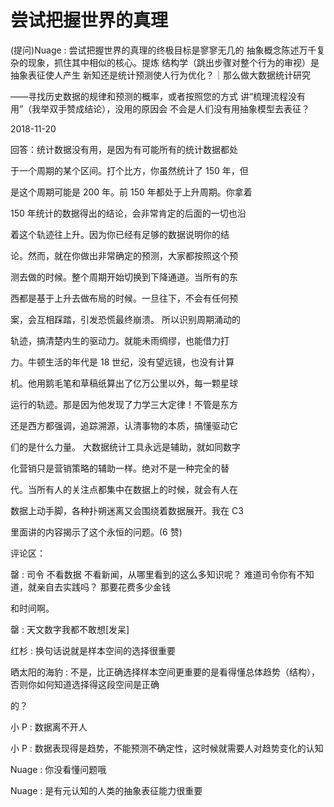 # 尝试把握世界的真理

(提问)Nuage : 尝试把握世界的真理的终极目标是寥寥无几的 抽象概念陈述万千复杂的现象，抓住其中相似的核心。提炼 结构学（跳出步骤对整个行为的审视）是抽象表征使人产生 新知还是统计预测使人行为优化？｜那么做大数据统计研究

——寻找历史数据的规律和预测的概率，或者按照您的方式 讲“梳理流程没有用”（我举双手赞成结论），没用的原因会 不会是人们没有用抽象模型去表征？

2018-11-20

回答：统计数据没有用，是因为有可能所有的统计数据都处

于一个周期的某个区间。打个比方，你虽然统计了 150 年，但

是这个周期可能是 200 年。前 150 年都处于上升周期。你拿着

150 年统计的数据得出的结论，会非常肯定的后面的一切也沿

着这个轨迹往上升。因为你已经有足够的数据说明你的结

论。然而，就在你做出非常确定的预测，大家都按照这个预

测去做的时候。整个周期开始切换到下降通道。当所有的东

西都是基于上升去做布局的时候。一旦往下，不会有任何预

案，会互相踩踏，引发恐慌最终崩溃。 所以识别周期涌动的

轨迹，搞清楚内生的驱动力。就能未雨绸缪，也能借力打

力。牛顿生活的年代是 18 世纪，没有望远镜，也没有计算

机。他用鹅毛笔和草稿纸算出了亿万公里以外，每一颗星球

运行的轨迹。那是因为他发现了力学三大定律！不管是东方

还是西方都强调，追踪溯源，认清事物的本质，搞懂驱动它

们的是什么力量。 大数据统计工具永远是辅助，就如同数字

化营销只是营销策略的辅助一样。绝对不是一种完全的替

代。当所有人的关注点都集中在数据上的时候，就会有人在

数据上动手脚，各种扑朔迷离又会围绕着数据展开。我在 C3

里面讲的内容揭示了这个永恒的问题。(6 赞)

评论区：

罄 : 司令 不看数据 不看新闻，从哪里看到的这么多知识呢？ 难道司令你有不知道，就亲自去实践吗？ 那要花费多少金钱

和时间啊。

罄 : 天文数字我都不敢想[发呆]

红杉 : 换句话说就是样本空间的选择很重要

晒太阳的海豹 : 不是，比正确选择样本空间更重要的是看得懂总体趋势（结构），否则你如何知道选择得这段空间是正确

的？

小 P : 数据离不开人

小 P : 数据表现得是趋势，不能预测不确定性，这时候就需要人对趋势变化的认知

Nuage : 你没看懂问题哦

Nuage : 是有元认知的人类的抽象表征能力很重要